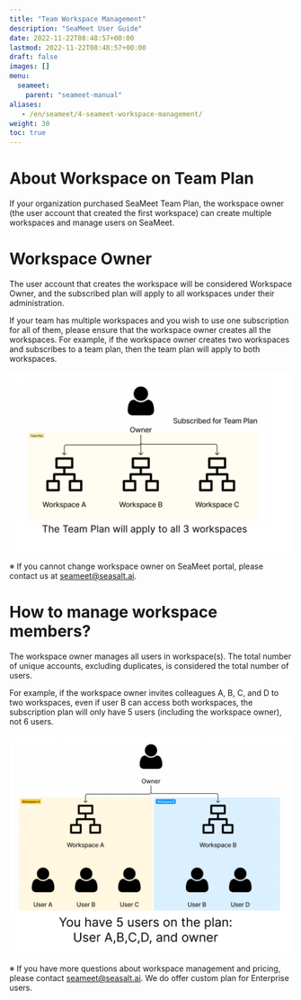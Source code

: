```yaml
---
title: "Team Workspace Management"
description: "SeaMeet User Guide"
date: 2022-11-22T08:48:57+00:00
lastmod: 2022-11-22T08:48:57+00:00
draft: false
images: []
menu:
  seameet:
    parent: "seameet-manual"
aliases:
   - /en/seameet/4-seameet-workspace-management/
weight: 30
toc: true
---
```


# About Workspace on Team Plan

If your organization purchased SeaMeet Team Plan, the workspace owner (the user account that created the first workspace) can create multiple workspaces and manage users on SeaMeet.

# Workspace Owner
The user account that creates the workspace will be considered Workspace Owner, and the subscribed plan will apply to all workspaces under their administration. 

If your team has multiple workspaces and you wish to use one subscription for all of them, please ensure that the workspace owner creates all the workspaces. For example, if the workspace owner creates two workspaces and subscribes to a team plan, then the team plan will apply to both workspaces.

<center>
<img src="/images/seameet-en/seameet-workspace-manager.png" alt="SeaMeet Workspace Manager"/>
</center>

※ If you cannot change workspace owner on SeaMeet portal, please contact us at [seameet@seasalt.ai](mailto:seameet@seasalt.ai).


# How to manage workspace members?

The workspace owner manages all users in workspace(s). The total number of unique accounts, excluding duplicates, is considered the total number of users.

For example, if the workspace owner invites colleagues A, B, C, and D to two workspaces, even if user B can access both workspaces, the subscription plan will only have 5 users (including the workspace owner), not 6 users.

<center>
<img src="/images/seameet-en/seameet-user-count.png" alt="SeaMeet - How to Count Number of Users"/>
</center>



※ If you have more questions about workspace management and pricing, please contact [seameet@seasalt.ai](mailto:seameet@seasalt.ai). We do offer custom plan for Enterprise users.


